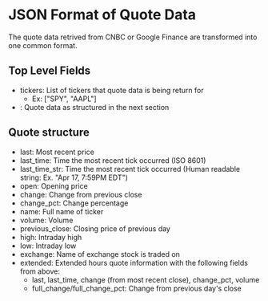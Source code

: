 # JSON Format of Quote Data
The quote data retrived from CNBC or Google Finance are transformed into one
common format.

## Top Level Fields
- tickers: List of tickers that quote data is being return for
  - Ex: ["SPY", "AAPL"]
- <ticker in all caps>: Quote data as structured in the next section

## Quote structure
- last: Most recent price
- last_time: Time the most recent tick occurred (ISO 8601)
- last_time_str: Time the most recent tick occurred (Human readable string: Ex. "Apr 17, 7:59PM EDT")
- open: Opening price
- change: Change from previous close
- change_pct: Change percentage
- name: Full name of ticker
- volume: Volume
- previous_close: Closing price of previous day
- high: Intraday high
- low: Intraday low
- exchange: Name of exchange stock is traded on
- extended: Extended hours quote information with the following fields
  from above:
  - last, last_time, change (from most recent close), change_pct, volume
  - full_change/full_change_pct: Change from previous day's close